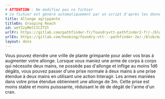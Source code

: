 ```yaml
---
# ATTENTION : Ne modifiez pas ce fichier
# Ce fichier est généré automatiquement par un script d'après les données du module Foundry VTT officiel et de sa traduction
title: Allonge agrippante
titleEn: Grasping Reach
id: weYZzyMmlCIC2TZt
urlFr: https://gitlab.com/pathfinder-fr/foundryvtt-pathfinder2-fr/-/blob/master/data/feats/weYZzyMmlCIC2TZt.htm
urlEn: https://gitlab.com/hooking/foundry-vtt---pathfinder-2e/-/blob/master/packs/data/feats.db/grasping-reach.json
layout: dons
---
```

Vous pouvez étendre une vrille de plante grimpante pour aider vos bras à augmenter votre allonge. Lorsque vous maniez une arme de corps à corps qui nécessite deux mains, ne possède pas d'allonge et inflige au moins 1d6 dégâts, vous pouvez passer d'une prise normale à deux mains à une prise étendue à deux mains en utilisant une action Interagir. Les armes maniées dans votre prise étendue obtiennent une allonge de 3m. Cette prise est moins stable et moins puisssante, réduisant le dé de dégât de l'arme d'un cran.
